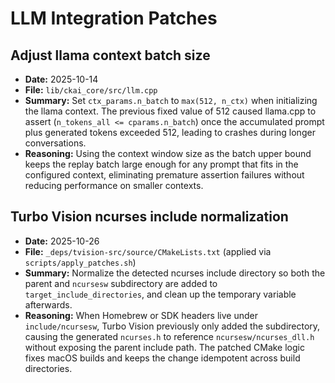 # LLM Integration Patches

## Adjust llama context batch size
- **Date:** 2025-10-14
- **File:** `lib/ckai_core/src/llm.cpp`
- **Summary:** Set `ctx_params.n_batch` to `max(512, n_ctx)` when initializing the llama context. The previous fixed value of 512 caused llama.cpp to assert (`n_tokens_all <= cparams.n_batch`) once the accumulated prompt plus generated tokens exceeded 512, leading to crashes during longer conversations.
- **Reasoning:** Using the context window size as the batch upper bound keeps the replay batch large enough for any prompt that fits in the configured context, eliminating premature assertion failures without reducing performance on smaller contexts.

## Turbo Vision ncurses include normalization
- **Date:** 2025-10-26
- **File:** `_deps/tvision-src/source/CMakeLists.txt` (applied via `scripts/apply_patches.sh`)
- **Summary:** Normalize the detected ncurses include directory so both the parent and `ncursesw` subdirectory are added to `target_include_directories`, and clean up the temporary variable afterwards.
- **Reasoning:** When Homebrew or SDK headers live under `include/ncursesw`, Turbo Vision previously only added the subdirectory, causing the generated `ncurses.h` to reference `ncursesw/ncurses_dll.h` without exposing the parent include path. The patched CMake logic fixes macOS builds and keeps the change idempotent across build directories.
